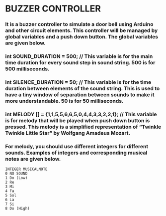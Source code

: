 # BUZZER CONTROLLER

### It is a buzzer controller to simulate a door bell using Arduino and other circuit elements. This controller will be managed by global variables and a push down button. The global variables are given below.

### int SOUND_DURATION = 500; // This variable is for the main time duration for every sound step in sound string. 500 is for 500 milliseconds.

### int SILENCE_DURATION = 50; // This variable is for the time duration between elements of the sound string. This is used to have a tiny window of separation between sounds to make it more understandable. 50 is for 50 milliseconds.

### int MELODY [] = {1,1,5,5,6,6,5,0,4,4,3,3,2,2,1}; // This variable is for melody that will be played when push down button is pressed. This melody is a simplified representation of “Twinkle Twinkle Little Star” by Wolfgang Amadeus Mozart.

### For melody, you should use different integers for different sounds. Examples of integers and corresponding musical notes are given below.

```
INTEGER MUSICALNOTE
0 NO SOUND
1 Do (Low)
2 Re
3 Mi
4 Fa
5 Sol
6 La
7 Si
8 Do (High)
```
